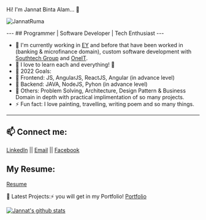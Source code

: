 
Hi! I'm Jannat Binta Alam... 👋
<p align="rught"> <img src="https://komarev.com/ghpvc/?username=JannatRuma&label=Views&color=blue&style=plastic" alt="JannatRuma" /> </p>
---
## Programmer | Software Developer | Tech Enthusiast
---

- 🔭 I'm currently working in [EY](https://www.ey.com/en_gl/locations/bangladesh) and before that have been worked in (banking & microfinance domain), custom software development with [Southtech Group](https://www.southtechgroup.com/) and [OneIT](https://oneit.com.au/).
- 🌱 I love to learn each and everything! 🤣
- 🥅 2022 Goals: 
-   🥅  Frontend: JS, AngularJS, ReactJS, Angular (in advance level)
-   🥅  Backend: JAVA, NodeJS, Pyhon (in advance level) 
-   🥅  Others: Problem Solving, Architecture, Design Pattern & Business Domain in depth with practical implimentation of so many projects.
- ⚡ Fun fact: I love painting, travelling, writing poem and so many things.

---

## 📫 Connect me:
[LinkedIn](https://www.linkedin.com/in/jannatbintaalam/) || [Email](jannat.cse.ewu@gmail.com) || [Facebook](https://www.facebook.com/jannat.ruma.7/)

## My Resume:
[Resume](https://github.com/JannatRuma/resume/blob/master/Resume_Jannat_Binta_Alam.pdf) 

📕 Latest Projects:⚡ you will get in my Portfolio!
     [Portfolio](https://jannatruma.github.io/home/)

<a href="https://github.com/JannatRuma">
 <img align="center" src="https://github-readme-stats.vercel.app/api?username=JannatRuma&show_icons=true&theme=light&count_private=true" alt="Jannat's github stats"/>
</a>
